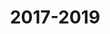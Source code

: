 ---
artist: 'Against All Logic'
title: 2017-2019
apple_link: 'https://music.apple.com/us/album/2017-2019/1496655403'
link: 'https://www.dropbox.com/s/0a3v65ad7jy2s1o/AgainstAllLogic.zip?dl=1'
content: ""
new_image: ../assets/FFWD/AAL.jpg
published_date: '2020-03-26T02:53:37.000Z'
---